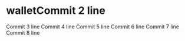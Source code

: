 # walletCommit 2 line
Commit 3 line
Commit 4 line
Commit 5 line
Commit 6 line
Commit 7 line
Commit 8 line
